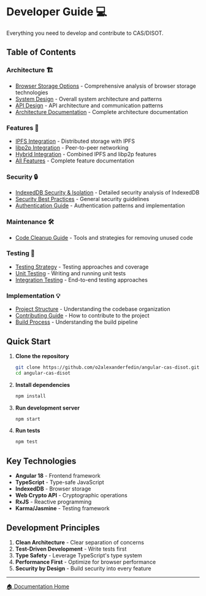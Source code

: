 # Developer Guide 💻

Everything you need to develop and contribute to CAS/DISOT.

## Table of Contents

### Architecture 🏗️
- [Browser Storage Options](./architecture/browser-storage.md) - Comprehensive analysis of browser storage technologies
- [System Design](./architecture/system-design.md) - Overall system architecture and patterns
- [API Design](./architecture/api-design.md) - API architecture and communication patterns
- [Architecture Documentation](./architecture/) - Complete architecture documentation

### Features 🚀
- [IPFS Integration](./features/ipfs-integration.md) - Distributed storage with IPFS
- [libp2p Integration](./features/libp2p-integration.md) - Peer-to-peer networking
- [Hybrid Integration](./features/ipfs-libp2p-integration.md) - Combined IPFS and libp2p features
- [All Features](./features/) - Complete feature documentation

### Security 🔒
- [IndexedDB Security & Isolation](./security/indexeddb-security.md) - Detailed security analysis of IndexedDB
- [Security Best Practices](./security/best-practices.md) - General security guidelines
- [Authentication Guide](./security/authentication.md) - Authentication patterns and implementation

### Maintenance 🛠️
- [Code Cleanup Guide](./maintenance/code-cleanup-guide.md) - Tools and strategies for removing unused code

### Testing 🧪
- [Testing Strategy](./testing/testing-strategy.md) - Testing approaches and coverage
- [Unit Testing](./testing/unit-testing.md) - Writing and running unit tests
- [Integration Testing](./testing/integration-testing.md) - End-to-end testing approaches

### Implementation 💡
- [Project Structure](./implementation/project-structure.md) - Understanding the codebase organization
- [Contributing Guide](./contributing.md) - How to contribute to the project
- [Build Process](../05-deployment/build-process.md) - Understanding the build pipeline

## Quick Start

1. **Clone the repository**
   ```bash
   git clone https://github.com/o2alexanderfedin/angular-cas-disot.git
   cd angular-cas-disot
   ```

2. **Install dependencies**
   ```bash
   npm install
   ```

3. **Run development server**
   ```bash
   npm start
   ```

4. **Run tests**
   ```bash
   npm test
   ```

## Key Technologies

- **Angular 18** - Frontend framework
- **TypeScript** - Type-safe JavaScript
- **IndexedDB** - Browser storage
- **Web Crypto API** - Cryptographic operations
- **RxJS** - Reactive programming
- **Karma/Jasmine** - Testing framework

## Development Principles

1. **Clean Architecture** - Clear separation of concerns
2. **Test-Driven Development** - Write tests first
3. **Type Safety** - Leverage TypeScript's type system
4. **Performance First** - Optimize for browser performance
5. **Security by Design** - Build security into every feature

---

[🏠 Documentation Home](../)

